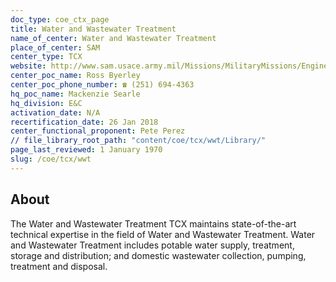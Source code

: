 ```yaml
---
doc_type: coe_ctx_page 
title: Water and Wastewater Treatment
name_of_center: Water and Wastewater Treatment
place_of_center: SAM
center_type: TCX
website: http://www.sam.usace.army.mil/Missions/MilitaryMissions/Engineering/WaterandWastewater.aspx
center_poc_name: Ross Byerley
center_poc_phone_number: ☎ (251) 694-4363
hq_poc_name: Mackenzie Searle
hq_division: E&C
activation_date: N/A
recertification_date: 26 Jan 2018
center_functional_proponent: Pete Perez
// file_library_root_path: "content/coe/tcx/wwt/Library/" 
page_last_reviewed: 1 January 1970 
slug: /coe/tcx/wwt
---
```


## About 

The Water and Wastewater Treatment TCX maintains state-of-the-art technical expertise in the field of Water and Wastewater Treatment. Water and Wastewater Treatment includes potable water supply, treatment, storage and distribution; and domestic wastewater collection, pumping, treatment and disposal. 

 

